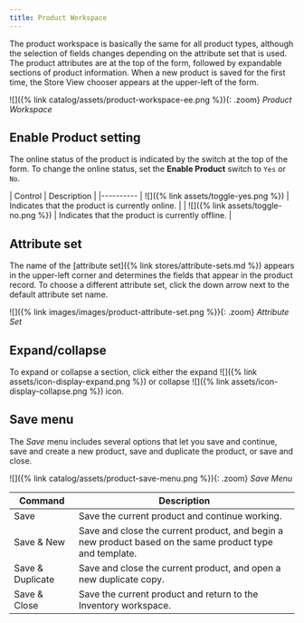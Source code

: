 ```yaml
---
title: Product Workspace
---
```


The product workspace is basically the same for all product types, although the selection of fields changes depending on the attribute set that is used. The product attributes are at the top of the form, followed by expandable sections of product information. When a new product is saved for the first time, the Store View chooser appears at the upper-left of the form.

![]({% link catalog/assets/product-workspace-ee.png %}){: .zoom}
_Product Workspace_

## Enable Product setting

The online status of the product is indicated by the switch at the top of the form. To change the online status, set the **Enable Product** switch to `Yes` or `No`.

| Control | Description |
|----------
| ![]({% link assets/toggle-yes.png %}) | Indicates that the product is currently online. |
| ![]({% link assets/toggle-no.png %}) | Indicates that the product is currently offline. |

## Attribute set

The name of the [attribute set]({% link stores/attribute-sets.md %}) appears in the upper-left corner and determines the fields that appear in the product record. To choose a different attribute set, click the down arrow next to the default attribute set name.

![]({% link images/images/product-attribute-set.png %}){: .zoom}
_Attribute Set_

## Expand/collapse

To expand or collapse a section, click either the expand ![]({% link assets/icon-display-expand.png %}) or collapse ![]({% link assets/icon-display-collapse.png %}) icon.

## Save menu

The _Save_ menu includes several options that let you save and continue, save and create a new product, save and duplicate the product, or save and close.

![]({% link catalog/assets/product-save-menu.png %}){: .zoom}
_Save Menu_

|Command|Description|
|--- |--- |
|Save|Save the current product and continue working.|
|Save & New|Save and close the current product, and begin a new product based on the same product type and template.|
|Save & Duplicate|Save and close the current product, and open a new duplicate copy.|
|Save & Close|Save the current product and return to the Inventory workspace.|
